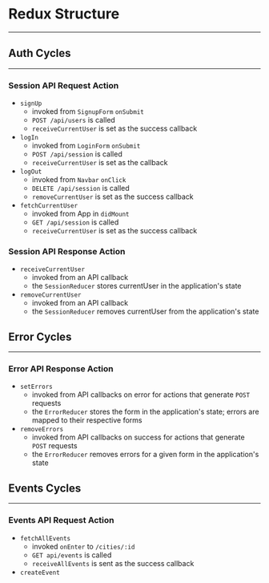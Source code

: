 # Redux Structure
------

## Auth Cycles
------

### Session API Request Action
- `signUp`
  * invoked from `SignupForm` `onSubmit`
  * `POST /api/users` is called
  * `receiveCurrentUser` is set as the success callback
- `logIn`
  * invoked from `LoginForm` `onSubmit`
  * `POST /api/session` is called
  * `receiveCurrentUser` is set as the callback
- `logOut`
  * invoked from `Navbar` `onClick`
  * `DELETE /api/session` is called
  * `removeCurrentUser` is set as the success callback
- `fetchCurrentUser`
  * invoked from App in `didMount`
  * `GET /api/session` is called
  * `receiveCurrentUser` is set as the success callback

### Session API Response Action
- `receiveCurrentUser`
  * invoked from an API callback
  * the `SessionReducer` stores currentUser in the application's state
- `removeCurrentUser`
  * invoked from an API callback
  * the `SessionReducer` removes currentUser from the application's state

## Error Cycles
------

### Error API Response Action
- `setErrors`
  * invoked from API callbacks on error for actions that generate `POST` requests
  * the `ErrorReducer` stores the form in the application's state; errors are mapped to their respective forms
- `removeErrors`
  * invoked from API callbacks on success for actions that generate `POST` requests
  * the `ErrorReducer` removes errors for a given form in the application's state

## Events Cycles
------

### Events API Request Action
- `fetchAllEvents`
  * invoked `onEnter` to `/cities/:id`
  * `GET api/events` is called
  * `receiveAllEvents` is sent as the success callback
- `createEvent`
